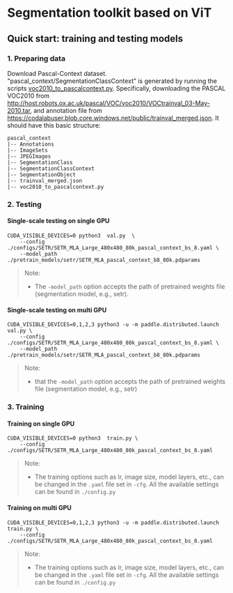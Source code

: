 
# Segmentation toolkit based on ViT

## Quick start: training and testing models

### 1. Preparing data

  Download Pascal-Context dataset. "pascal_context/SegmentationClassContext" is generated by running the scripts [voc2010_to_pascalcontext.py](tools/voc2010_to_pascalcontext.py).
Specifically, downloading the PASCAL VOC2010 from http://host.robots.ox.ac.uk/pascal/VOC/voc2010/VOCtrainval_03-May-2010.tar, and annotation file from https://codalabuser.blob.core.windows.net/public/trainval_merged.json. It should have this basic structure:  
```
pascal_context
|-- Annotations
|-- ImageSets
|-- JPEGImages
|-- SegmentationClass
|-- SegmentationClassContext
|-- SegmentationObject
|-- trainval_merged.json
|-- voc2010_to_pascalcontext.py
```
### 2. Testing
#### Single-scale testing on single GPU

```shell
CUDA_VISIBLE_DEVICES=0 python3  val.py  \
    --config ./configs/SETR/SETR_MLA_Large_480x480_80k_pascal_context_bs_8.yaml \
    --model_path ./pretrain_models/setr/SETR_MLA_pascal_context_b8_80k.pdparams
```
> Note:
> - The `-model_path` option accepts the path of pretrained weights file (segmentation model, e.g., setr).

#### Single-scale testing on multi GPU

```shell
CUDA_VISIBLE_DEVICES=0,1,2,3 python3 -u -m paddle.distributed.launch val.py \
    --config ./configs/SETR/SETR_MLA_Large_480x480_80k_pascal_context_bs_8.yaml \
    --model_path ./pretrain_models/setr/SETR_MLA_pascal_context_b8_80k.pdparams
```
> Note:
>
> - that the `-model_path` option accepts the path of pretrained weights file (segmentation model, e.g., setr)


### 3. Training
#### Training on single GPU

```shell
CUDA_VISIBLE_DEVICES=0 python3  train.py \
    --config ./configs/SETR/SETR_MLA_Large_480x480_80k_pascal_context_bs_8.yaml
```
> Note:
> - The training options such as lr, image size, model layers, etc., can be changed in the `.yaml` file set in `-cfg`. All the available settings can be found in `./config.py`

#### Training on multi GPU

```shell
CUDA_VISIBLE_DEVICES=0,1,2,3 python3 -u -m paddle.distributed.launch train.py \
    --config ./configs/SETR/SETR_MLA_Large_480x480_80k_pascal_context_bs_8.yaml

```
> Note:
>
> - The training options such as lr, image size, model layers, etc., can be changed in the `.yaml` file set in `-cfg`. All the available settings can be found in `./config.py`


